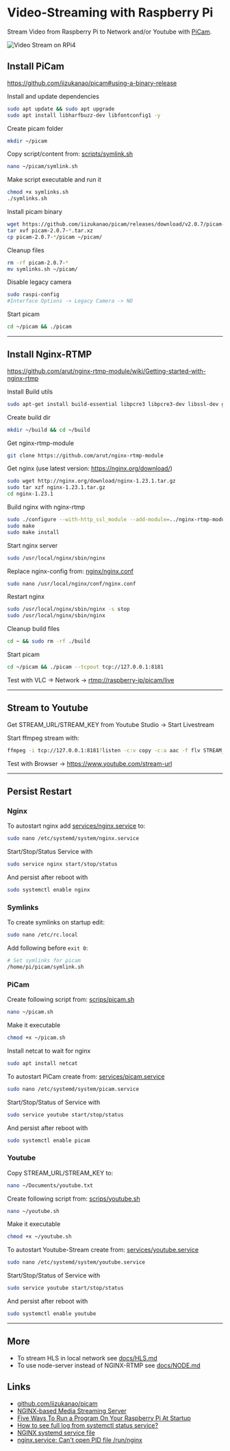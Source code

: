 # Video-Streaming with Raspberry Pi

Stream Video from Raspberry Pi to Network and/or Youtube with [PiCam](https://github.com/iizukanao/picam).

![Video Stream on RPi4](./images/screenshot.png)

## Install PiCam

<https://github.com/iizukanao/picam#using-a-binary-release>

Install and update dependencies

```sh
sudo apt update && sudo apt upgrade
sudo apt install libharfbuzz-dev libfontconfig1 -y
```

Create picam folder

```sh
mkdir ~/picam
```

Copy script/content from: [scripts/symlink.sh](./scripts/symlink.sh)

```sh
nano ~/picam/symlink.sh
```

Make script executable and run it

```sh
chmod +x symlinks.sh
./symlinks.sh
```

Install picam binary

```sh
wget https://github.com/iizukanao/picam/releases/download/v2.0.7/picam-2.0.7-`uname -m`.tar.xz
tar xvf picam-2.0.7-*.tar.xz
cp picam-2.0.7-*/picam ~/picam/
```

Cleanup files

```sh
rm -rf picam-2.0.7-*
mv symlinks.sh ~/picam/
```

Disable legacy camera

```sh
sudo raspi-config
#Interface Options -> Legacy Camera -> NO
```

Start picam

```sh
cd ~/picam && ./picam
```

---

## Install Nginx-RTMP

<https://github.com/arut/nginx-rtmp-module/wiki/Getting-started-with-nginx-rtmp>

Install Build utils

```sh
sudo apt-get install build-essential libpcre3 libpcre3-dev libssl-dev git zlib1g-dev -y
```

Create build dir

```sh
mkdir ~/build && cd ~/build
```

Get nginx-rtmp-module

```sh
git clone https://github.com/arut/nginx-rtmp-module
```

Get nginx (use latest version: <https://nginx.org/download/>)

```sh
sudo wget http://nginx.org/download/nginx-1.23.1.tar.gz
sudo tar xzf nginx-1.23.1.tar.gz
cd nginx-1.23.1
```

Build nginx with nginx-rtmp

```sh
sudo ./configure --with-http_ssl_module --add-module=../nginx-rtmp-module
sudo make
sudo make install
```

Start nginx server

```sh
sudo /usr/local/nginx/sbin/nginx
```

Replace nginx-config from: [nginx/nginx.conf](./nginx/nginx.conf)

```sh
sudo nano /usr/local/nginx/conf/nginx.conf
```

Restart nginx

```sh
sudo /usr/local/nginx/sbin/nginx -s stop
sudo /usr/local/nginx/sbin/nginx
```

Cleanup build files

```sh
cd ~ && sudo rm -rf ./build
```

Start picam

```sh
cd ~/picam && ./picam --tcpout tcp://127.0.0.1:8181
```

Test with VLC -> Network -> <rtmp://raspberry-ip/picam/live>

---

## Stream to Youtube

Get STREAM_URL/STREAM_KEY from Youtube Studio -> Start Livestream

Start ffmpeg stream with:

```sh
ffmpeg -i tcp://127.0.0.1:8181?listen -c:v copy -c:a aac -f flv STREAM_URL/STREAM_KEY
```

Test with Browser -> <https://www.youtube.com/stream-url>

---

## Persist Restart

### Nginx

To autostart nginx add [services/nginx.service](./services/nginx.service) to:

```sh
sudo nano /etc/systemd/system/nginx.service
```

Start/Stop/Status Service with

```sh
sudo service nginx start/stop/status
```

And persist after reboot with

```sh
sudo systemctl enable nginx
```

### Symlinks

To create symlinks on startup edit:

```sh
sudo nano /etc/rc.local
```

Add following before `exit 0`:

```sh
# Set symlinks for picam 
/home/pi/picam/symlink.sh
```

### PiCam

Create following script from: [scrips/picam.sh](./scrips/picam.sh)

```sh
nano ~/picam.sh
```

Make it executable

```sh
chmod +x ~/picam.sh
```

Install netcat to wait for nginx

```sh
sudo apt install netcat
```

To autostart PiCam create from: [services/picam.service](./services/picam.service)

```sh
sudo nano /etc/systemd/system/picam.service
```

Start/Stop/Status of Service with

```sh
sudo service youtube start/stop/status
```

And persist after reboot with

```sh
sudo systemctl enable picam
```

### Youtube

Copy STREAM_URL/STREAM_KEY to:

```sh
nano ~/Documents/youtube.txt
```

Create following script from: [scrips/youtube.sh](./scrips/youtube.sh)

```sh
nano ~/youtube.sh
```

Make it executable

```sh
chmod +x ~/youtube.sh
```

To autostart Youtube-Stream create from: [services/youtube.service](./services/youtube.service)

```sh
sudo nano /etc/systemd/system/youtube.service
```

Start/Stop/Status of Service with

```sh
sudo service youtube start/stop/status
```

And persist after reboot with

```sh
sudo systemctl enable youtube
```

---

## More

- To stream HLS in local network see [docs/HLS.md](./docs/HLS.md)
- To use node-server instead of NGINX-RTMP see [docs/NODE.md](./docs/NODE.md)

## Links

- [github.com/iizukanao/picam](https://github.com/iizukanao/picam)
- [NGINX-based Media Streaming Server](https://github.com/arut/nginx-rtmp-module)
- [Five Ways To Run a Program On Your Raspberry Pi At Startup](https://www.dexterindustries.com/howto/run-a-program-on-your-raspberry-pi-at-startup/)
- [How to see full log from systemctl status service?](https://unix.stackexchange.com/questions/225401/how-to-see-full-log-from-systemctl-status-service/225407#225407)
- [NGINX systemd service file](https://www.nginx.com/resources/wiki/start/topics/examples/systemd/)
- [nginx.service: Can't open PID file /run/nginx](https://askubuntu.com/questions/1113319/nginx-service-cant-open-pid-file-run-nginx/1113509#1113509)
